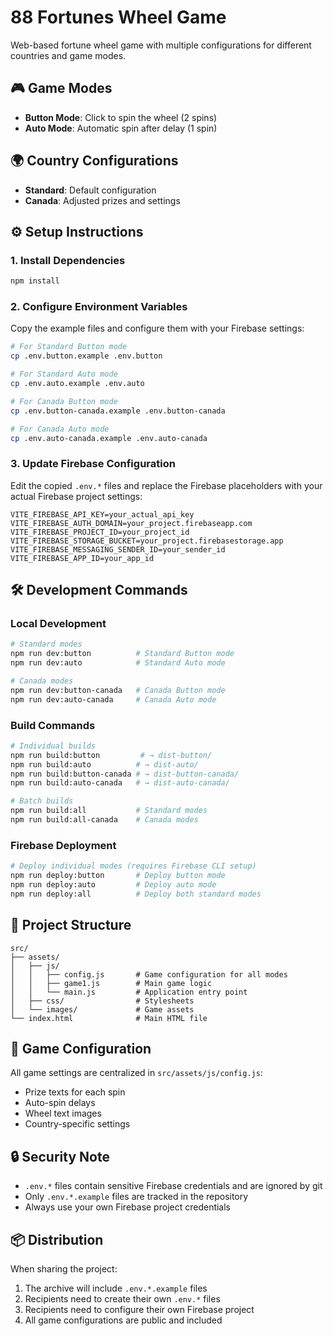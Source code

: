 # 88 Fortunes Wheel Game

Web-based fortune wheel game with multiple configurations for different countries and game modes.

## 🎮 Game Modes

- **Button Mode**: Click to spin the wheel (2 spins)
- **Auto Mode**: Automatic spin after delay (1 spin)

## 🌍 Country Configurations

- **Standard**: Default configuration
- **Canada**: Adjusted prizes and settings

## ⚙️ Setup Instructions

### 1. Install Dependencies
```bash
npm install
```

### 2. Configure Environment Variables

Copy the example files and configure them with your Firebase settings:

```bash
# For Standard Button mode
cp .env.button.example .env.button

# For Standard Auto mode  
cp .env.auto.example .env.auto

# For Canada Button mode
cp .env.button-canada.example .env.button-canada

# For Canada Auto mode
cp .env.auto-canada.example .env.auto-canada
```

### 3. Update Firebase Configuration

Edit the copied `.env.*` files and replace the Firebase placeholders with your actual Firebase project settings:

```env
VITE_FIREBASE_API_KEY=your_actual_api_key
VITE_FIREBASE_AUTH_DOMAIN=your_project.firebaseapp.com
VITE_FIREBASE_PROJECT_ID=your_project_id
VITE_FIREBASE_STORAGE_BUCKET=your_project.firebasestorage.app
VITE_FIREBASE_MESSAGING_SENDER_ID=your_sender_id
VITE_FIREBASE_APP_ID=your_app_id
```

## 🛠️ Development Commands

### Local Development
```bash
# Standard modes
npm run dev:button          # Standard Button mode
npm run dev:auto            # Standard Auto mode

# Canada modes  
npm run dev:button-canada   # Canada Button mode
npm run dev:auto-canada     # Canada Auto mode
```

### Build Commands
```bash
# Individual builds
npm run build:button         # → dist-button/
npm run build:auto          # → dist-auto/
npm run build:button-canada # → dist-button-canada/
npm run build:auto-canada   # → dist-auto-canada/

# Batch builds
npm run build:all           # Standard modes
npm run build:all-canada    # Canada modes
```

### Firebase Deployment
```bash
# Deploy individual modes (requires Firebase CLI setup)
npm run deploy:button       # Deploy button mode
npm run deploy:auto         # Deploy auto mode
npm run deploy:all          # Deploy both standard modes
```

## 📁 Project Structure

```
src/
├── assets/
│   ├── js/
│   │   ├── config.js       # Game configuration for all modes
│   │   ├── game1.js        # Main game logic
│   │   └── main.js         # Application entry point
│   ├── css/                # Stylesheets
│   └── images/             # Game assets
└── index.html              # Main HTML file
```

## 🎯 Game Configuration

All game settings are centralized in `src/assets/js/config.js`:

- Prize texts for each spin
- Auto-spin delays
- Wheel text images
- Country-specific settings

## 🔒 Security Note

- `.env.*` files contain sensitive Firebase credentials and are ignored by git
- Only `.env.*.example` files are tracked in the repository
- Always use your own Firebase project credentials

## 📦 Distribution

When sharing the project:
1. The archive will include `.env.*.example` files
2. Recipients need to create their own `.env.*` files  
3. Recipients need to configure their own Firebase project
4. All game configurations are public and included